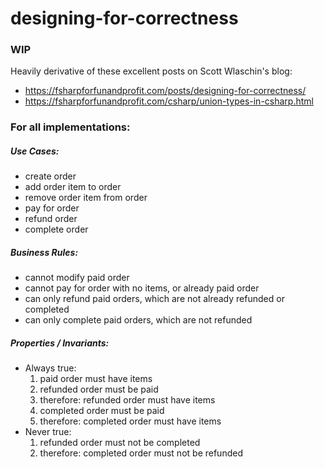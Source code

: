 # designing-for-correctness

### WIP

Heavily derivative of these excellent posts on Scott Wlaschin's blog:

* https://fsharpforfunandprofit.com/posts/designing-for-correctness/
* https://fsharpforfunandprofit.com/csharp/union-types-in-csharp.html

### For all implementations:

##### Use Cases:
* create order
* add order item to order
* remove order item from order
* pay for order
* refund order
* complete order

##### Business Rules:
* cannot modify paid order
* cannot pay for order with no items, or already paid order
* can only refund paid orders, which are not already refunded or completed
* can only complete paid orders, which are not refunded

##### Properties / Invariants:
* Always true:
  1. paid order must have items
  1. refunded order must be paid
  1. therefore: refunded order must have items
  1. completed order must be paid
  1. therefore: completed order must have items
* Never true:
  1. refunded order must not be completed
  1. therefore: completed order must not be refunded
